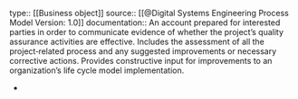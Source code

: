 type:: [[Business object]]
source:: [[@Digital Systems Engineering Process Model Version: 1.0]]
documentation:: An account prepared for interested parties in order to communicate evidence of whether the project’s quality assurance activities are effective. Includes the assessment of all the project‐related process and any suggested improvements or necessary corrective actions. Provides constructive input for improvements to an organization’s life cycle model implementation.

-